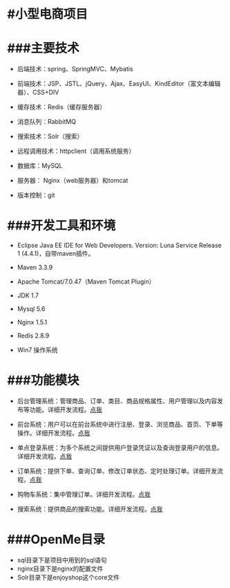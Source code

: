# #小型电商项目

# ###主要技术

- 后端技术：spring、SpringMVC、Mybatis

- 前端技术：JSP、JSTL、jQuery、Ajax、EasyUI、KindEditor（富文本编辑器）、CSS+DIV

- 缓存技术：Redis（缓存服务器）

- 消息队列：RabbitMQ

- 搜索技术：Solr（搜索）

- 远程调用技术：httpclient（调用系统服务）

- 数据库：MySQL

- 服务器： Nginx（web服务器）和tomcat

- 版本控制：git

# ###开发工具和环境
- Eclipse Java EE IDE for Web Developers. Version: Luna Service Release 1 (4.4.1)，自带maven插件。

- Maven 3.3.9

- Apache Tomcat/7.0.47（Maven Tomcat Plugin）

- JDK 1.7

- Mysql 5.6

- Nginx 1.5.1

- Redis 2.8.9

- Win7 操作系统

# ###功能模块

- 后台管理系统：管理商品、订单、类目、商品规格属性、用户管理以及内容发布等功能。详细开发流程。[点我](http://blog.csdn.net/xiaokang123456kao/article/details/72820717)

- 前台系统：用户可以在前台系统中进行注册、登录、浏览商品、首页、下单等操作。详细开发流程。[点我](http://blog.csdn.net/xiaokang123456kao/article/details/72821062)

- 单点登录系统：为多个系统之间提供用户登录凭证以及查询登录用户的信息。详细开发流程。[点我](http://blog.csdn.net/xiaokang123456kao/article/details/72821444)

- 订单系统：提供下单、查询订单、修改订单状态、定时处理订单。详细开发流程。[点我](http://blog.csdn.net/xiaokang123456kao/article/details/72825702)

- 购物车系统：集中管理订单。详细开发流程。[点我](http://blog.csdn.net/xiaokang123456kao/article/details/72832469)

- 搜索系统：提供商品的搜索功能。详细开发流程。[点我](http://blog.csdn.net/xiaokang123456kao/article/details/72847058)

# ###OpenMe目录
- sql目录下是项目中用到的sql语句
- nginx目录下是nginx的配置文件
- Solr目录下是enjoyshop这个core文件

